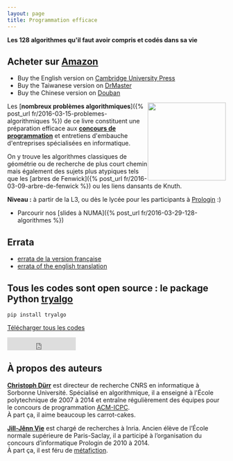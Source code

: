 ```yaml
---
layout: page
title: Programmation efficace
---
```


**Les 128 algorithmes qu'il faut avoir compris et codés dans sa vie**

## Acheter sur [Amazon](http://www.amazon.fr/gp/product/2340010055/ref=as_li_tl?ie=UTF8&camp=1642&creative=19458&creativeASIN=2340010055&linkCode=as2&tag=mangaki-21)

- Buy the English version on [Cambridge University Press](https://www.cambridge.org/fr/academic/subjects/computer-science/algorithmics-complexity-computer-algebra-and-computational-g/competitive-programming-python-128-algorithms-develop-your-coding-skills?format=PB&isbn=9781108716826)
- Buy the Taiwanese version on [DrMaster](http://www.drmaster.com.tw/Bookinfo.asp?BookID=MP11906)
- Buy the Chinese version on [Douban](https://book.douban.com/subject/30210075/)

<a href="http://www.amazon.fr/gp/product/2340010055/ref=as_li_tl?ie=UTF8&amp;camp=1642&amp;creative=19458&amp;creativeASIN=2340010055&amp;linkCode=as2&amp;tag=mangaki-21"><img src="/static/cover.jpg" style="float: right" width="180" /></a>

Les [**nombreux problèmes algorithmiques**]({% post_url fr/2016-03-15-problemes-algorithmiques %}) de ce livre constituent une préparation efficace aux [**concours de programmation**](/contests/) et entretiens d'embauche d'entreprises spécialisées en informatique.

On y trouve les algorithmes classiques de géométrie ou de recherche de plus court chemin mais également des sujets plus atypiques tels que les [arbres de Fenwick]({% post_url fr/2016-03-09-arbre-de-fenwick %}) ou les liens dansants de Knuth.

**Niveau :** à partir de la L3, ou dès le lycée pour les participants à [Prologin](http://prologin.org) :)

- Parcourir nos [slides à NUMA]({% post_url fr/2016-03-29-128-algorithmes %})

## Errata

- [errata de la version française](/errata/)
- [errata of the english translation](/errata-en/)

## Tous les codes sont open source : le package Python [tryalgo](https://github.com/jilljenn/tryalgo)

    pip install tryalgo

<!-- Place this tag where you want the button to render. -->
<a class="github-button" href="https://github.com/jilljenn/tryalgo/archive/master.zip" data-icon="octicon-cloud-download" data-style="mega" aria-label="Download jilljenn/tryalgo on GitHub">Télécharger tous les codes</a>

<iframe src="https://ghbtns.com/github-btn.html?user=jilljenn&amp;repo=tryalgo&amp;type=fork&amp;count=true&amp;size=large" frameborder="0" scrolling="0" width="158px" height="30px"></iframe>

## À propos des auteurs

[**Christoph Dürr**](http://www-desir.lip6.fr/~durrc/) est directeur de recherche CNRS en informatique à Sorbonne Université. Spécialisé en algorithmique, il a enseigné à l'École polytechnique de 2007 à 2014 et entraîne régulièrement des équipes pour le concours de programmation [ACM-ICPC](/acm/).  
À part ça, il aime beaucoup les carrot-cakes.

[**Jill-Jênn Vie**](http://jill-jenn.net) est chargé de recherches à Inria. Ancien élève de l’École normale supérieure de Paris-Saclay, il a participé à l’organisation du concours d’informatique Prologin de 2010 à 2014.  
À part ça, il est féru de [métafiction](https://club-meta.fr).

<!-- Place this tag right after the last button or just before your close body tag. -->
<script async defer id="github-bjs" src="https://buttons.github.io/buttons.js"></script>
